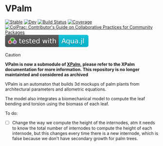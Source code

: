 # VPalm

[![Stable](https://img.shields.io/badge/docs-stable-blue.svg)](https://PalmStudio.github.io/VPalm.jl/stable/)
[![Dev](https://img.shields.io/badge/docs-dev-blue.svg)](https://PalmStudio.github.io/VPalm.jl/dev/)
[![Build Status](https://github.com/PalmStudio/VPalm.jl/actions/workflows/CI.yml/badge.svg?branch=main)](https://github.com/PalmStudio/VPalm.jl/actions/workflows/CI.yml?query=branch%3Amain)
[![Coverage](https://codecov.io/gh/PalmStudio/VPalm.jl/branch/main/graph/badge.svg)](https://codecov.io/gh/PalmStudio/VPalm.jl)
[![ColPrac: Contributor's Guide on Collaborative Practices for Community Packages](https://img.shields.io/badge/ColPrac-Contributor's%20Guide-blueviolet)](https://github.com/SciML/ColPrac)
[![Aqua](https://raw.githubusercontent.com/JuliaTesting/Aqua.jl/master/badge.svg)](https://github.com/JuliaTesting/Aqua.jl)

> [!CAUTION]
> **VPalm is now a submodule of [XPalm](https://github.com/PalmStudio/XPalm.jl), please refer to the XPalm documentation for more information. This repository is no longer maintainted and considered as archived**

VPalm is an automaton that builds 3d mockups of palm plants from architectural parameters and allometric equations.

The model also integrates a biomechanical model to compute the leaf bending and torsion using the biomass of each leaf.


To do:

- [ ] Change the way we compute the height of the internodes, atm it needs to know the total number of internodes to compute the height of each internode, but this changes every time there is a new internode, which is false because we don't have secondary growth for palm trees.